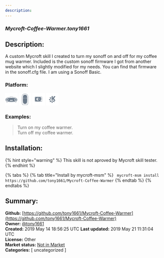 ```yaml
---
description: 
---
```


### _Mycroft-Coffee-Warmer.tony1661_  
## Description:  
A custom Mycroft skill I created to turn my sonoff on and off for my coffee mug warmer. Included is the custom sonoff firmware I got from another website which I slightly modified for my needs. You can find that firmware in the sonoff.cfg file. I am using a Sonoff Basic.  
  
  
### Platform:  
 ![Mark I](../.gitbook/assets/mark-1-icon.png)  ![Mark II](../.gitbook/assets/mark-2-icon.png)  ![Picroft](../.gitbook/assets/picroft-icon.png)  ![plasmoid](../.gitbook/assets/kde.png)   
### Examples:  
> Turn on my coffee warmer.  
> Turn off my coffee warmer.  
  
## Installation:  
{% hint style="warning" %}
This skill is not aproved by Mycroft skill tester.
{% endhint %}
    
{% tabs %}
{% tab title="Install by mycroft-msm" %}
``` mycroft-msm install https://github.com/tony1661/Mycroft-Coffee-Warmer```
{% endtab %}
  {% endtabs %}
    
## Summary:  
**Github:** [https://github.com/tony1661/Mycroft-Coffee-Warmer](https://github.com/tony1661/Mycroft-Coffee-Warmer)  
**Owner:** [@tony1661](https://github.com/tony1661)  
**Created:** 2019 May 14 18:56:25 UTC  **Last updated:** 2019 May 21 11:31:04 UTC  
**License:** Other  
**Market status:** [Not in Market](https://market.mycroft.ai/skill/)  
**Categories:** [ uncategorized ]   
